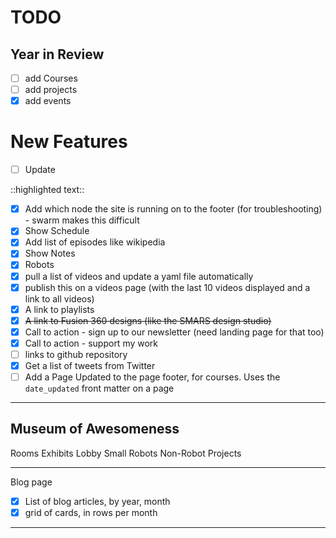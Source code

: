 # TODO

## Year in Review

- [ ] add Courses
- [ ] add projects
- [x] add events

# New Features


- [ ] Update

::highlighted text::

- [X] Add which node the site is running on to the footer (for troubleshooting) - swarm makes this difficult
- [X] Show Schedule
- [X] Add list of episodes like wikipedia
- [X] Show Notes
- [x] Robots
- [x] pull a list of videos and update a yaml file automatically
- [x] publish this on a videos page (with the last 10 videos displayed and a link to all videos)
- [x] A link to playlists
- [x] ~~A link to Fusion 360 designs (like the SMARS design studio)~~
- [x] Call to action - sign up to our newsletter (need landing page for that too)
- [x] Call to action - support my work
- [ ] links to github repository
- [X] Get a list of tweets from Twitter
- [ ] Add a Page Updated to the page footer, for courses. Uses the `date_updated` front matter on a page

---

## Museum of Awesomeness

Rooms
Exhibits
Lobby
Small Robots
Non-Robot Projects

---

Blog page

- [x] List of blog articles, by year, month
- [x] grid of cards, in rows per month

---
